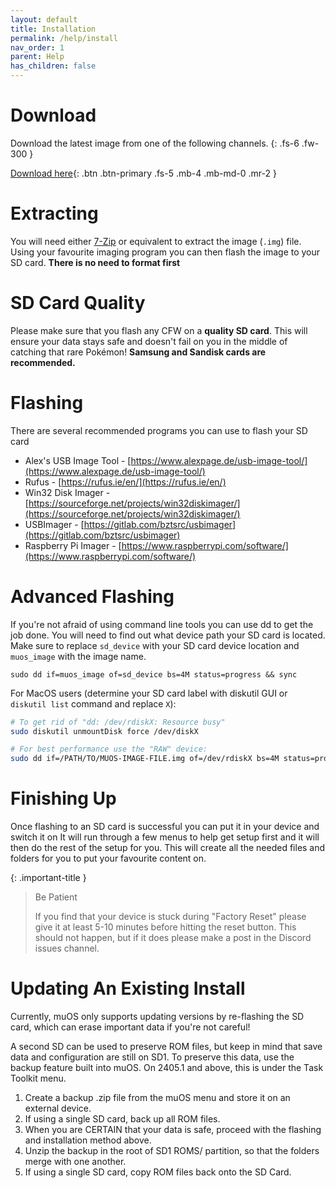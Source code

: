 ```yaml
---
layout: default
title: Installation
permalink: /help/install
nav_order: 1
parent: Help
has_children: false
---
```


# Download
Download the latest image from one of the following channels.
{: .fs-6 .fw-300 }

[Download here](https://dl.muos.dev){: .btn .btn-primary .fs-5 .mb-4 .mb-md-0 .mr-2 }

# Extracting
You will need either [7-Zip](https://7-zip.org) or equivalent to extract the image (`.img`) file.
Using your favourite imaging program you can then flash the image to your SD card.
**There is no need to format first**

# SD Card Quality
Please make sure that you flash any CFW on a **quality SD card**.
This will ensure your data stays safe and doesn't fail on you in the middle of catching that rare Pokémon!
**Samsung and Sandisk cards are recommended.**

# Flashing
There are several recommended programs you can use to flash your SD card
*   Alex's USB Image Tool - [https://www.alexpage.de/usb-image-tool/](https://www.alexpage.de/usb-image-tool/)
*   Rufus - [https://rufus.ie/en/](https://rufus.ie/en/)
*   Win32 Disk Imager - [https://sourceforge.net/projects/win32diskimager/](https://sourceforge.net/projects/win32diskimager/)
*   USBImager - [https://gitlab.com/bztsrc/usbimager](https://gitlab.com/bztsrc/usbimager)
*   Raspberry Pi Imager - [https://www.raspberrypi.com/software/](https://www.raspberrypi.com/software/)

# Advanced Flashing
If you're not afraid of using command line tools you can use dd to get the job done.
You will need to find out what device path your SD card is located.
Make sure to replace `sd_device` with your SD card device location and `muos_image` with the image name.

``sudo dd if=muos_image of=sd_device bs=4M status=progress && sync``

For MacOS users (determine your SD card label with diskutil GUI or `diskutil list` command and replace `X`):
```bash
# To get rid of "dd: /dev/rdiskX: Resource busy"
sudo diskutil unmountDisk force /dev/diskX

# For best performance use the "RAW" device:
sudo dd if=/PATH/TO/MUOS-IMAGE-FILE.img of=/dev/rdiskX bs=4M status=progress && sync
```

# Finishing Up
Once flashing to an SD card is successful you can put it in your device and switch it on
It will run through a few menus to help get setup first and it will then do the rest of the setup for you. 
This will create all the needed files and folders for you to put your favourite content on.

{: .important-title }
> Be Patient
>
>If you find that your device is stuck during "Factory Reset" please give it at least 5-10 minutes before hitting the reset button. This should not happen, but if it does please make a post in the Discord issues channel.

# Updating An Existing Install
Currently, muOS only supports updating versions by re-flashing the SD card, which can erase important data
if you're not careful!

A second SD can be used to preserve ROM files, but keep in mind that save data and configuration are still on SD1.
To preserve this data, use the backup feature built into muOS. On 2405.1 and above, this is under the Task Toolkit menu.

1. Create a backup .zip file from the muOS menu and store it on an external device.
2. If using a single SD card, back up all ROM files.
3. When you are CERTAIN that your data is safe, proceed with the flashing and installation method above.
4. Unzip the backup in the root of SD1 ROMS/ partition, so that the folders merge with one another.
5. If using a single SD card, copy ROM files back onto the SD Card.

<div itemscope itemtype="https://schema.org/WebSite">
  <meta itemprop="url" content="https://muos.dev"/>
  <meta itemprop="name" content="muOS - Custom Firmware"/>
</div>
